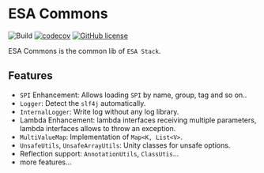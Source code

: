 # ESA Commons

![Build](https://github.com/esastack/esa-commons/workflows/Build/badge.svg?branch=main)
[![codecov](https://codecov.io/gh/esastack/esa-commons/branch/main/graph/badge.svg?token=HUHT6S30PD)](https://codecov.io/gh/esastack/esa-commons)
[![GitHub license](https://img.shields.io/github/license/esastack/esa-commons)](https://github.com/esastack/esa-commons/blob/main/LICENSE)


ESA Commons is the common lib of `ESA Stack`.

## Features

- `SPI` Enhancement:  Allows loading `SPI` by name, group, tag and so on..
- `Logger`: Detect the `slf4j` automatically.
- `InternalLogger`: Write log  without any log library.
- Lambda Enhancement: lambda interfaces receiving multiple parameters,  lambda interfaces allows to throw an exception.
- `MultiValueMap`: Implementation of `Map<K, List<V>`.
- `UnsafeUtils`, `UnsafeArrayUtils`: Unity classes for unsafe options.
- Reflection support: `AnnotationUtils`, `ClassUtis`...
- more features...

